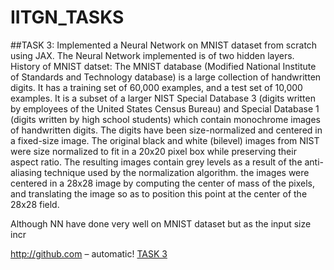 # IITGN_TASKS
##TASK 3:
Implemented a Neural Network on MNIST dataset from scratch using JAX. The Neural Network implemented is of two hidden layers.
History of MNIST datset:
The MNIST database (Modified National Institute of Standards and Technology database) is a large collection of handwritten digits. It has a training set of 60,000 examples, and a test set of 10,000 examples. It is a subset of a larger NIST Special Database 3 (digits written by employees of the United States Census Bureau) and Special Database 1 (digits written by high school students) which contain monochrome images of handwritten digits. The digits have been size-normalized and centered in a fixed-size image. The original black and white (bilevel) images from NIST were size normalized to fit in a 20x20 pixel box while preserving their aspect ratio. The resulting images contain grey levels as a result of the anti-aliasing technique used by the normalization algorithm. the images were centered in a 28x28 image by computing the center of mass of the pixels, and translating the image so as to position this point at the center of the 28x28 field.

Although NN have done very well on MNIST dataset but as the input size incr

http://github.com – automatic! [TASK 3](https://github.com/JaithraVarma/IITGN_TASKS/blob/main/TASK3%20(1).ipynb) 

